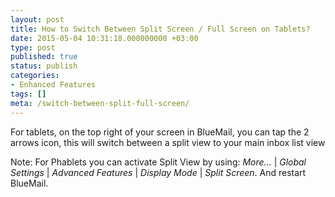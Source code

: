 ```yaml
---
layout: post
title: How to Switch Between Split Screen / Full Screen on Tablets?
date: 2015-05-04 10:31:18.000000000 +03:00
type: post
published: true
status: publish
categories:
- Enhanced Features
tags: []
meta: /switch-between-split-full-screen/
---
```


For tablets, on the top right of your screen in BlueMail, you can tap the 2 arrows icon, this will switch between a split view to your main inbox list view

Note: For Phablets you can activate Split View by using: *More...* \| *Global Settings* \| *Advanced Features* \| *Display Mode* \| *Split Screen*. And restart BlueMail.